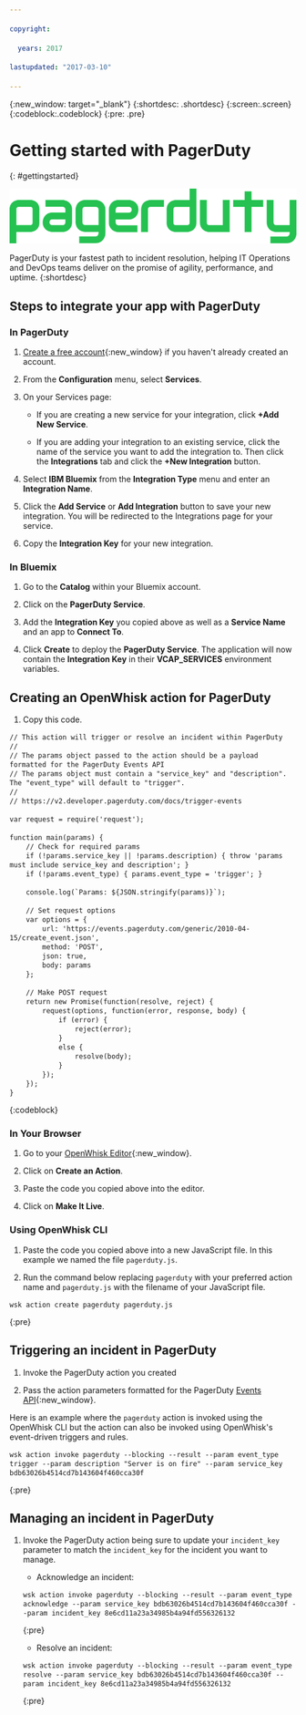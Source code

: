 ```yaml
---

copyright:

  years: 2017

lastupdated: "2017-03-10"

---
```


{:new_window: target="_blank"}
{:shortdesc: .shortdesc}
{:screen:.screen}
{:codeblock:.codeblock}
{:pre: .pre}


# Getting started with PagerDuty
{: #gettingstarted}

![PagerDuty banner](banner.png)

PagerDuty is your fastest path to incident resolution, helping IT Operations and DevOps teams deliver on the promise of agility, performance, and uptime.
{:shortdesc}


## Steps to integrate your app with PagerDuty

### In PagerDuty

1. [Create a free account](https://signup.pagerduty.com/){:new_window} if you haven't already created an account.

2. From the **Configuration** menu, select **Services**.

3. On your Services page:

    - If you are creating a new service for your integration, click **+Add New Service**.

    - If you are adding your integration to an existing service, click the name of the service you want to add the integration to. Then click the **Integrations** tab and click the **+New Integration** button.

4. Select **IBM Bluemix** from the **Integration Type** menu and enter an **Integration Name**.

5. Click the **Add Service** or **Add Integration** button to save your new integration. You will be redirected to the Integrations page for your service.

6. Copy the **Integration Key** for your new integration.

### In Bluemix

1. Go to the **Catalog** within your Bluemix account.

2. Click on the **PagerDuty Service**.

3. Add the **Integration Key** you copied above as well as a **Service Name** and an app to **Connect To**.

4. Click **Create** to deploy the **PagerDuty Service**. The application will now contain the **Integration Key** in their **VCAP_SERVICES** environment variables.

## Creating an OpenWhisk action for PagerDuty

1. Copy this code.

```
// This action will trigger or resolve an incident within PagerDuty
//
// The params object passed to the action should be a payload formatted for the PagerDuty Events API
// The params object must contain a "service_key" and "description". The "event_type" will default to "trigger".
//
// https://v2.developer.pagerduty.com/docs/trigger-events

var request = require('request');

function main(params) {
	// Check for required params
	if (!params.service_key || !params.description) { throw 'params must include service_key and description'; }
	if (!params.event_type) { params.event_type = 'trigger'; }

	console.log(`Params: ${JSON.stringify(params)}`);

	// Set request options
	var options = {
		url: 'https://events.pagerduty.com/generic/2010-04-15/create_event.json',
		method: 'POST',
		json: true,
		body: params
	};

	// Make POST request
	return new Promise(function(resolve, reject) {
		request(options, function(error, response, body) {
			if (error) {
				reject(error);
			}
			else {
				resolve(body);
			}
		});
	});
}
```
{:codeblock}

### In Your Browser

1. Go to your [OpenWhisk Editor](https://console.ng.bluemix.net/openwhisk/editor){:new_window}.

2. Click on **Create an Action**.

3. Paste the code you copied above into the editor.

4. Click on **Make It Live**.

### Using OpenWhisk CLI

1. Paste the code you copied above into a new JavaScript file. In this example we named the file `pagerduty.js`.

2. Run the command below replacing `pagerduty` with your preferred action name and `pagerduty.js` with the filename of your JavaScript file.

```
wsk action create pagerduty pagerduty.js
```
{:pre}

## Triggering an incident in PagerDuty

1. Invoke the PagerDuty action you created

2. Pass the action parameters formatted for the PagerDuty [Events API](https://v2.developer.pagerduty.com/docs/trigger-events){:new_window}.

Here is an example where the `pagerduty` action is invoked using the OpenWhisk CLI but the action can also be invoked using OpenWhisk's event-driven triggers and rules.

```
wsk action invoke pagerduty --blocking --result --param event_type trigger --param description "Server is on fire" --param service_key bdb63026b4514cd7b143604f460cca30f
```
{:pre}

## Managing an incident in PagerDuty

1. Invoke the PagerDuty action being sure to update your `incident_key` parameter to match the `incident_key` for the incident you want to manage.

    - Acknowledge an incident:

    ```
    wsk action invoke pagerduty --blocking --result --param event_type acknowledge --param service_key bdb63026b4514cd7b143604f460cca30f --param incident_key 8e6cd11a23a34985b4a94fd556326132
    ```
    {:pre}

    - Resolve an incident:

    ```
    wsk action invoke pagerduty --blocking --result --param event_type resolve --param service_key bdb63026b4514cd7b143604f460cca30f --param incident_key 8e6cd11a23a34985b4a94fd556326132
    ```
    {:pre}


<!-- Related links moved to toc file:

# Related Links
{: #rellinks notoc}

## Tutorials and Samples
{: #samples}

## API Reference
{: #api}

* [PagerDuty Developer Hub](https://v2.developer.pagerduty.com/)
* [API Reference](https://v2.developer.pagerduty.com/v2/page/api-reference)

## Related Links
{: #general}

-->

